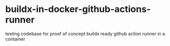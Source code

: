 # buildx-in-docker-github-actions-runner
testing codebase for proof of concept buildx ready github action runner in a container
